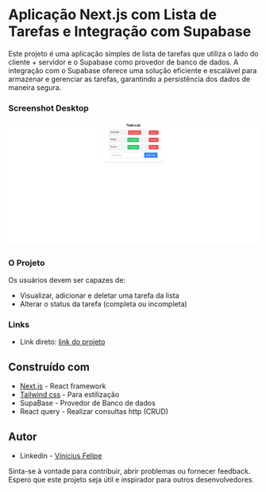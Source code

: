 # Aplicação Next.js com Lista de Tarefas e Integração com Supabase

Este projeto é uma aplicação simples de lista de tarefas que utiliza o lado do cliente + servidor e o Supabase como provedor de banco de dados. A integração com o Supabase oferece uma solução eficiente e escalável para armazenar e gerenciar as tarefas, garantindo a persistência dos dados de maneira segura.

### Screenshot Desktop

![Screenshot](public/screenshot.png)

### O Projeto

Os usuários devem ser capazes de:

 - Visualizar, adicionar e deletar uma tarefa da lista
 - Alterar o status da tarefa (completa ou incompleta)

### Links

- Link direto: [link do projeto](https://todo-supabase-one.vercel.app/)

## Construído com

- [Next.js](https://nextjs.org/) - React framework
- [Tailwind css](https://tailwindcss.com/) - Para estilização
- SupaBase - Provedor de Banco de dados
- React query - Realizar consultas http (CRUD)

## Autor

- Linkedin - [Vinicius Felipe](https://www.linkedin.com/in/vinicius-felipe-5148a81b5/)

Sinta-se à vontade para contribuir, abrir problemas ou fornecer feedback. Espero que este projeto seja útil e inspirador para outros desenvolvedores.
